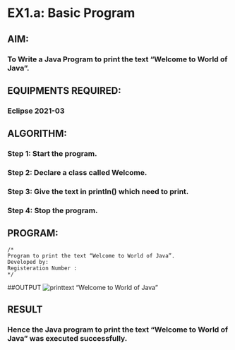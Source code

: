# EX1.a: Basic Program

## AIM:

### To Write a Java Program to print the text “Welcome to World of Java”.

## EQUIPMENTS REQUIRED:

### Eclipse 2021-03

## ALGORITHM:

### Step 1: Start the program.

### Step 2: Declare a class called Welcome.

### Step 3: Give the text in println() which need to print.

### Step 4: Stop the program.

## PROGRAM:
```
/*
Program to print the text “Welcome to World of Java”.
Developed by:
Registeration Number :
*/
```

##OUTPUT
![printtext “Welcome to World of Java”](print.png)



## RESULT
### Hence the Java program to print the text “Welcome to World of Java” was executed successfully.
